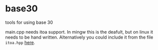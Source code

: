 # base30
tools for using base 30 


main.cpp needs itoa support. In mingw this is the deafult, but on linux it needs to be hand written. Alternatively you could include it from the file `itoa.hpp` [here](https://github.com/smeagolthellama/lib).
